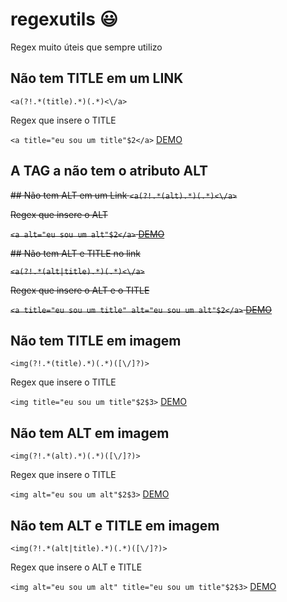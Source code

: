 # regexutils :smiley:
Regex muito úteis que sempre utilizo

## Não tem TITLE em um LINK
`<a(?!.*(title).*)(.*)<\/a>`

Regex que insere o TITLE

`<a title="eu sou um title"$2</a>`
[DEMO](https://regex101.com/r/Hf1JsO/1)

## A TAG a não tem o atributo ALT
~~## Não tem ALT em um Link
`<a(?!.*(alt).*)(.*)<\/a>`~~

~~Regex que insere o ALT~~

~~`<a alt="eu sou um alt"$2</a>`
[DEMO](https://regex101.com/r/xf3bPX/1)~~

~~## Não tem ALT e TITLE no link~~

~~`<a(?!.*(alt|title).*)(.*)<\/a>`~~

~~Regex que insere o ALT e o TITLE~~

~~`<a title="eu sou um title" alt="eu sou um alt"$2</a>`
[DEMO](https://regex101.com/r/TpSz7i/1)~~

## Não tem TITLE em imagem
`<img(?!.*(title).*)(.*)([\/]?)>`

Regex que insere o TITLE

`<img title="eu sou um title"$2$3>`
[DEMO](https://regex101.com/r/JSbPYW/2)

## Não tem ALT em imagem
`<img(?!.*(alt).*)(.*)([\/]?)>`

Regex que insere o TITLE

`<img alt="eu sou um alt"$2$3>`
[DEMO](https://regex101.com/r/aPIFEF/1)

## Não tem ALT e TITLE em imagem
`<img(?!.*(alt|title).*)(.*)([\/]?)>`

Regex que insere o ALT e TITLE

`<img alt="eu sou um alt" title="eu sou um title"$2$3>`
[DEMO](https://regex101.com/r/sutprq/1)
